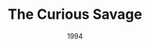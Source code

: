 ---
layout: productions
title: The Curious Savage
date: 1994
featured_image:
Theatre: Players by the Sea
cast:
- Hannibal: Michael Lipp
crew:
---